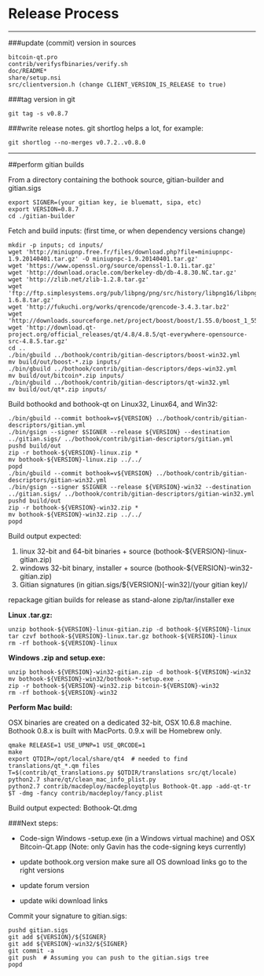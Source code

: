 Release Process
====================

* * *

###update (commit) version in sources


	bitcoin-qt.pro
	contrib/verifysfbinaries/verify.sh
	doc/README*
	share/setup.nsi
	src/clientversion.h (change CLIENT_VERSION_IS_RELEASE to true)

###tag version in git

	git tag -s v0.8.7

###write release notes. git shortlog helps a lot, for example:

	git shortlog --no-merges v0.7.2..v0.8.0

* * *

##perform gitian builds

 From a directory containing the bothook source, gitian-builder and gitian.sigs
  
	export SIGNER=(your gitian key, ie bluematt, sipa, etc)
	export VERSION=0.8.7
	cd ./gitian-builder

 Fetch and build inputs: (first time, or when dependency versions change)

	mkdir -p inputs; cd inputs/
	wget 'http://miniupnp.free.fr/files/download.php?file=miniupnpc-1.9.20140401.tar.gz' -O miniupnpc-1.9.20140401.tar.gz'
	wget 'https://www.openssl.org/source/openssl-1.0.1i.tar.gz'
	wget 'http://download.oracle.com/berkeley-db/db-4.8.30.NC.tar.gz'
	wget 'http://zlib.net/zlib-1.2.8.tar.gz'
	wget 'ftp://ftp.simplesystems.org/pub/libpng/png/src/history/libpng16/libpng-1.6.8.tar.gz'
	wget 'http://fukuchi.org/works/qrencode/qrencode-3.4.3.tar.bz2'
	wget 'http://downloads.sourceforge.net/project/boost/boost/1.55.0/boost_1_55_0.tar.bz2'
	wget 'http://download.qt-project.org/official_releases/qt/4.8/4.8.5/qt-everywhere-opensource-src-4.8.5.tar.gz'
	cd ..
	./bin/gbuild ../bothook/contrib/gitian-descriptors/boost-win32.yml
	mv build/out/boost-*.zip inputs/
	./bin/gbuild ../bothook/contrib/gitian-descriptors/deps-win32.yml
	mv build/out/bitcoin*.zip inputs/
	./bin/gbuild ../bothook/contrib/gitian-descriptors/qt-win32.yml
	mv build/out/qt*.zip inputs/

 Build bothookd and bothook-qt on Linux32, Linux64, and Win32:
  
	./bin/gbuild --commit bothook=v${VERSION} ../bothook/contrib/gitian-descriptors/gitian.yml
	./bin/gsign --signer $SIGNER --release ${VERSION} --destination ../gitian.sigs/ ../bothook/contrib/gitian-descriptors/gitian.yml
	pushd build/out
	zip -r bothook-${VERSION}-linux.zip *
	mv bothook-${VERSION}-linux.zip ../../
	popd
	./bin/gbuild --commit bothook=v${VERSION} ../bothook/contrib/gitian-descriptors/gitian-win32.yml
	./bin/gsign --signer $SIGNER --release ${VERSION}-win32 --destination ../gitian.sigs/ ../bothook/contrib/gitian-descriptors/gitian-win32.yml
	pushd build/out
	zip -r bothook-${VERSION}-win32.zip *
	mv bothook-${VERSION}-win32.zip ../../
	popd

  Build output expected:

  1. linux 32-bit and 64-bit binaries + source (bothook-${VERSION}-linux-gitian.zip)
  2. windows 32-bit binary, installer + source (bothook-${VERSION}-win32-gitian.zip)
  3. Gitian signatures (in gitian.sigs/${VERSION}[-win32]/(your gitian key)/

repackage gitian builds for release as stand-alone zip/tar/installer exe

**Linux .tar.gz:**

	unzip bothook-${VERSION}-linux-gitian.zip -d bothook-${VERSION}-linux
	tar czvf bothook-${VERSION}-linux.tar.gz bothook-${VERSION}-linux
	rm -rf bothook-${VERSION}-linux

**Windows .zip and setup.exe:**

	unzip bothook-${VERSION}-win32-gitian.zip -d bothook-${VERSION}-win32
	mv bothook-${VERSION}-win32/bothook-*-setup.exe .
	zip -r bothook-${VERSION}-win32.zip bitcoin-${VERSION}-win32
	rm -rf bothook-${VERSION}-win32

**Perform Mac build:**

  OSX binaries are created on a dedicated 32-bit, OSX 10.6.8 machine.
  Bothook 0.8.x is built with MacPorts.  0.9.x will be Homebrew only.

	qmake RELEASE=1 USE_UPNP=1 USE_QRCODE=1
	make
	export QTDIR=/opt/local/share/qt4  # needed to find translations/qt_*.qm files
	T=$(contrib/qt_translations.py $QTDIR/translations src/qt/locale)
	python2.7 share/qt/clean_mac_info_plist.py
	python2.7 contrib/macdeploy/macdeployqtplus Bothook-Qt.app -add-qt-tr $T -dmg -fancy contrib/macdeploy/fancy.plist

 Build output expected: Bothook-Qt.dmg

###Next steps:

* Code-sign Windows -setup.exe (in a Windows virtual machine) and
  OSX Bitcoin-Qt.app (Note: only Gavin has the code-signing keys currently)

* update bothook.org version
  make sure all OS download links go to the right versions

* update forum version

* update wiki download links

Commit your signature to gitian.sigs:

	pushd gitian.sigs
	git add ${VERSION}/${SIGNER}
	git add ${VERSION}-win32/${SIGNER}
	git commit -a
	git push  # Assuming you can push to the gitian.sigs tree
	popd

